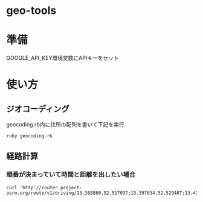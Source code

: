 # geo-tools

# 準備
GOOGLE_API_KEY環境変数にAPIキーをセット

# 使い方
## ジオコーディング
geocoding.rb内に住所の配列を書いて下記を実行
```
ruby geocoding.rb
```

## 経路計算
### 順番が決まっていて時間と距離を出したい場合
```
curl 'http://router.project-osrm.org/route/v1/driving/13.388860,52.517037;13.397634,52.529407;13.428555,52.523219'
```
